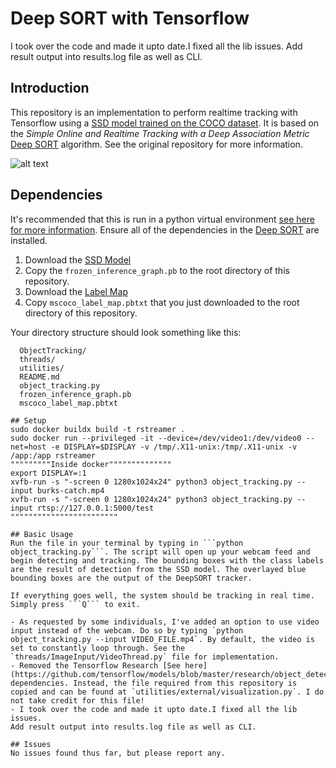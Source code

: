 # Deep SORT with Tensorflow

I took over the code and made it upto date.I fixed all the lib issues.
Add result output into results.log file as well as CLI.

## Introduction

This repository is an implementation to perform realtime tracking with Tensorflow using a [SSD model trained on the COCO dataset](https://github.com/tensorflow/models/blob/master/research/object_detection/g3doc/detection_model_zoo.md). It is based on the *Simple Online and Realtime Tracking with a Deep Association Metric* [Deep SORT](https://github.com/nwojke/deep_sort) algorithm. See the original repository for more information.

![alt text](https://github.com/omarabid59/TensorflowDeepSortTracking/blob/master/output_9Diy2e.gif)

## Dependencies
It's recommended that this is run in a python virtual environment [see here for more information](https://docs.python.org/3/library/venv.html). Ensure all of the dependencies in the [Deep SORT](https://github.com/nwojke/deep_sort) are installed.

1. Download the [SSD Model](http://download.tensorflow.org/models/object_detection/ssd_inception_v2_coco_2018_01_28.tar.gz)
2. Copy the ```frozen_inference_graph.pb``` to the root directory of this repository.
3. Download the [Label Map](https://raw.githubusercontent.com/tensorflow/models/master/research/object_detection/data/mscoco_label_map.pbtxt)
4. Copy ```mscoco_label_map.pbtxt``` that you just downloaded to the root directory of this repository.

Your directory structure should look something like this:
```
  ObjectTracking/
  threads/
  utilities/
  README.md
  object_tracking.py
  frozen_inference_graph.pb
  mscoco_label_map.pbtxt

## Setup
sudo docker buildx build -t rstreamer .
sudo docker run --privileged -it --device=/dev/video1:/dev/video0 --net=host -e DISPLAY=$DISPLAY -v /tmp/.X11-unix:/tmp/.X11-unix -v /app:/app rstreamer
"""""""""Inside docker""""""""""""""
export DISPLAY=:1
xvfb-run -s "-screen 0 1280x1024x24" python3 object_tracking.py --input burks-catch.mp4
xvfb-run -s "-screen 0 1280x1024x24" python3 object_tracking.py --input rtsp://127.0.0.1:5000/test
""""""""""""""""""""""""

## Basic Usage
Run the file in your terminal by typing in ```python object_tracking.py```. The script will open up your webcam feed and begin detecting and tracking. The bounding boxes with the class labels are the result of detection from the SSD model. The overlayed blue bounding boxes are the output of the DeepSORT tracker.

If everything goes well, the system should be tracking in real time. Simply press ```Q``` to exit.

- As requested by some individuals, I've added an option to use video input instead of the webcam. Do so by typing `python object_tracking.py --input VIDEO_FILE.mp4`. By default, the video is set to constantly loop through. See the `threads/ImageInput/VideoThread.py` file for implementation.
- Removed the Tensorflow Research [See here](https://github.com/tensorflow/models/blob/master/research/object_detection/g3doc/installation.md) dependencies. Instead, the file required from this repository is copied and can be found at `utilities/external/visualization.py`. I do not take credit for this file!
- I took over the code and made it upto date.I fixed all the lib issues.
Add result output into results.log file as well as CLI.

## Issues
No issues found thus far, but please report any.
